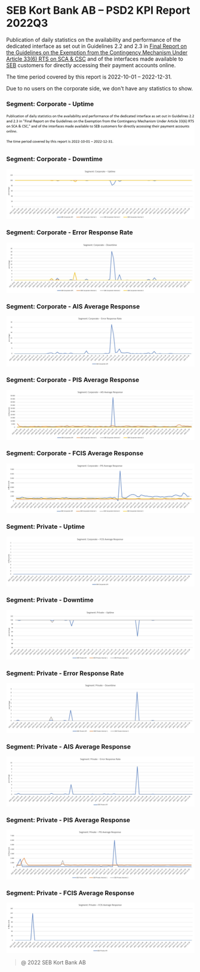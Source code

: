 # SEB Kort Bank AB – PSD2 KPI Report 2022Q3

Publication of daily statistics on the availability and performance of the dedicated interface as set out in Guidelines 2.2 and 2.3 in [Final Report on the Guidelines on the Exemption from the Contingency Mechanism Under Article 33(6) RTS on SCA & CSC](https://eba.europa.eu/sites/default/documents/files/documents/10180/2250578/4e3b9449-ecf9-4756-8006-cbbe74db6d03/Final%20Report%20on%20Guidelines%20on%20the%20exemption%20to%20the%20fall%20back.pdf?retry=1) and of the interfaces made available to [SEB](https://sebgroup.com) customers for directly accessing their payment accounts online.

The time period covered by this report is 2022-10-01 – 2022-12-31.

Due to no users on the corporate side, we don't have any statistics to show. 

### Segment: Corporate - Uptime
![corporate_uptime][corporate_uptime]
### Segment: Corporate - Downtime
![corporate_downtime][corporate_downtime]
### Segment: Corporate - Error Response Rate
![corporate_error][corporate_error]
### Segment: Corporate - AIS Average Response
![corporate_ais][corporate_ais]
### Segment: Corporate - PIS Average Response
![corporate_pis][corporate_pis]
### Segment: Corporate - FCIS Average Response
![corporate_fcis][corporate_fcis]
### Segment: Private - Uptime
![private_uptime][private_uptime]
### Segment: Private - Downtime
![private_downtime][private_downtime]
### Segment: Private - Error Response Rate
![private_error][private_error]
### Segment: Private - AIS Average Response
![private_ais][private_ais]
### Segment: Private - PIS Average Response
![private_pis][private_pis]
### Segment: Private - FCIS Average Response
![private_fcis][private_fcis]


[corporate_uptime]: ./archive/2022Q4/SEB_PSD2_KPI_Report_Q4_2022_0.jpg
[corporate_downtime]: ./archive/2022Q4/SEB_PSD2_KPI_Report_Q4_2022_1.jpg
[corporate_error]: ./archive/2022Q4/SEB_PSD2_KPI_Report_Q4_2022_2.jpg
[corporate_ais]: ./archive/2022Q4/SEB_PSD2_KPI_Report_Q4_2022_3.jpg
[corporate_pis]: ./archive/2022Q4/SEB_PSD2_KPI_Report_Q4_2022_4.jpg
[corporate_fcis]: ./archive/2022Q4/SEB_PSD2_KPI_Report_Q4_2022_5.jpg
 
[private_uptime]: ./archive/2022Q4/SEB_PSD2_KPI_Report_Q4_2022_6.jpg
[private_downtime]: ./archive/2022Q4/SEB_PSD2_KPI_Report_Q4_2022_7.jpg
[private_error]: ./archive/2022Q4/SEB_PSD2_KPI_Report_Q4_2022_8.jpg
[private_ais]: ./archive/2022Q4/SEB_PSD2_KPI_Report_Q4_2022_9.jpg
[private_ais_avg]: ./archive/2022Q4/SEB_PSD2_KPI_Report_Q4_2022_10.jpg
[private_pis]: ./archive/2022Q4/SEB_PSD2_KPI_Report_Q4_2022_11.jpg
[private_fcis]: ./archive/2022Q4/SEB_PSD2_KPI_Report_Q4_2022_12.jpg
  
> @ 2022 SEB Kort Bank AB
